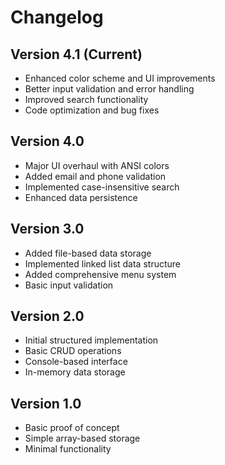 # Changelog

## Version 4.1 (Current)
- Enhanced color scheme and UI improvements
- Better input validation and error handling
- Improved search functionality
- Code optimization and bug fixes

## Version 4.0
- Major UI overhaul with ANSI colors
- Added email and phone validation
- Implemented case-insensitive search
- Enhanced data persistence

## Version 3.0
- Added file-based data storage
- Implemented linked list data structure
- Added comprehensive menu system
- Basic input validation

## Version 2.0
- Initial structured implementation
- Basic CRUD operations
- Console-based interface
- In-memory data storage

## Version 1.0
- Basic proof of concept
- Simple array-based storage
- Minimal functionality
